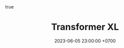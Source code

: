 ---
title: Transformer XL
date: 2023-06-05 23:00:00 +0700
categories: [Machine Learning, AI]
tags: [ml,ai,llm]     # TAG names should always be lowercase
img_path: /assets/img/TrXL/
math: true
mermaid: true
image:
  path: transformer.png
  width: 300
  height: 600
  alt: Transformer Model
enable_d3: true
pin: true
---